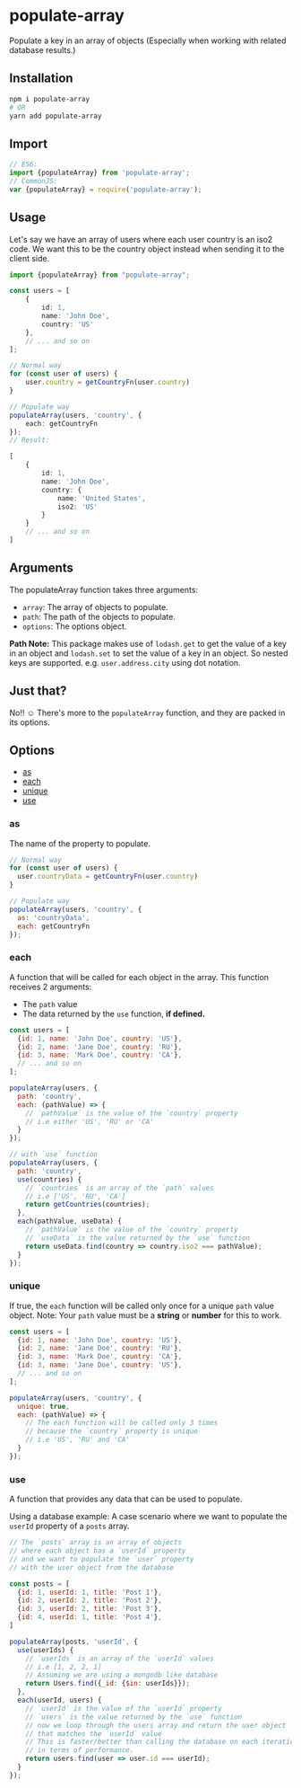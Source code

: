 # populate-array

Populate a key in an array of objects (Especially when working with related database results.)

## Installation

```sh
npm i populate-array
# OR
yarn add populate-array
```

## Import

```javascript
// ES6:
import {populateArray} from 'populate-array';
// CommonJS:
var {populateArray} = require('populate-array');
```

## Usage

Let's say we have an array of users where each user country is an iso2 code.
We want this to be the country object instead when sending it to the client side.

```typescript
import {populateArray} from "populate-array";

const users = [
    {
        id: 1,
        name: 'John Doe',
        country: 'US'
    },
    // ... and so on
];

// Normal way
for (const user of users) {
    user.country = getCountryFn(user.country)
}

// Populate way
populateArray(users, 'country', {
    each: getCountryFn
});
// Result:

[
    {
        id: 1,
        name: 'John Doe',
        country: {
            name: 'United States',
            iso2: 'US'
        }
    }
    // ... and so on
]
```

## Arguments

The populateArray function takes three arguments:

- `array`: The array of objects to populate.
- `path`: The path of the objects to populate.
- `options`: The options object.

**Path Note:**
This package makes use of `lodash.get` to get the value of a key in an object and `lodash.set` to set the value of a key
in an object.
So nested keys are supported. e.g. `user.address.city` using dot notation.

## Just that?

No!! ☺️ There's more to the `populateArray` function, and they are packed in its options.

## Options

- [as](#as)
- [each](#each)
- [unique](#unique)
- [use](#use)

### as

The name of the property to populate.

```javascript
// Normal way
for (const user of users) {
  user.countryData = getCountryFn(user.country)
}

// Populate way
populateArray(users, 'country', {
  as: 'countryData',
  each: getCountryFn
});
```

### each

A function that will be called for each object in the array. This function receives 2 arguments:

- The `path` value
- The data returned by the `use` function, **if defined.**

```javascript
const users = [
  {id: 1, name: 'John Doe', country: 'US'},
  {id: 2, name: 'Jane Doe', country: 'RU'},
  {id: 3, name: 'Mark Doe', country: 'CA'},
  // ... and so on
];

populateArray(users, {
  path: 'country',
  each: (pathValue) => {
    // `pathValue` is the value of the `country` property
    // i.e either 'US', 'RU' or 'CA'
  }
});

// with `use` function
populateArray(users, {
  path: 'country',
  use(countries) {
    // `countries` is an array of the `path` values
    // i.e ['US', 'RU', 'CA']
    return getCountries(countries);
  },
  each(pathValue, useData) {
    // `pathValue` is the value of the `country` property
    // `useData` is the value returned by the `use` function
    return useData.find(country => country.iso2 === pathValue);
  }
});
```

### unique

If true, the `each` function will be called only once for a unique `path` value object.
Note: Your `path` value must be a **string** or **number** for this to work.

```javascript
const users = [
  {id: 1, name: 'John Doe', country: 'US'},
  {id: 2, name: 'Jane Doe', country: 'RU'},
  {id: 3, name: 'Mark Doe', country: 'CA'},
  {id: 3, name: 'Jane Doe', country: 'US'},
  // ... and so on
];

populateArray(users, 'country', {
  unique: true,
  each: (pathValue) => {
    // The each function will be called only 3 times
    // because the `country` property is unique
    // i.e 'US', 'RU' and 'CA'
  }
});
```

### use

A function that provides any data that can be used to populate.

Using a database example: A case scenario where we want to populate the `userId` property of a `posts` array.

```javascript
// The `posts` array is an array of objects
// where each object has a `userId` property
// and we want to populate the `user` property
// with the user object from the database

const posts = [
  {id: 1, userId: 1, title: 'Post 1'},
  {id: 2, userId: 2, title: 'Post 2'},
  {id: 3, userId: 2, title: 'Post 3'},
  {id: 4, userId: 1, title: 'Post 4'},
]

populateArray(posts, 'userId', {
  use(userIds) {
    // `userIds` is an array of the `userId` values
    // i.e [1, 2, 2, 1]
    // Assuming we are using a mongodb like database
    return Users.find({_id: {$in: userIds}});
  },
  each(userId, users) {
    // `userId` is the value of the `userId` property
    // `users` is the value returned by the `use` function
    // now we loop through the users array and return the user object
    // that matches the `userId` value
    // This is faster/better than calling the database on each iteration.
    // in terms of performance.
    return users.find(user => user.id === userId);
  }
});
```

